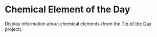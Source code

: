 # Chemical Element of the Day

Display information about chemical elements (from the [Tip of the Day](https://tips.darekkay.com/html/chemical-elements-en.html) project).
